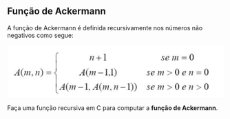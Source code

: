 ## Função de Ackermann

A função de Ackermann é definida recursivamente nos números não negativos
como segue:

![](ackermann.jpg)

Faça uma função recursiva em C para computar a **função de Ackermann**.
